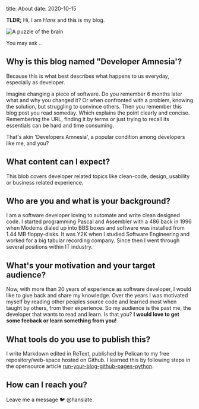 title: About
date: 2020-10-15

**TLDR;** Hi, I am *Hans* and this is my blog.

![A puzzle of the brain][brain_puzzle]

You may ask ..

## Why is this blog named "Developer Amnesia'?
Because this is what best describes what happens to us everyday, especially as developer.

Imagine changing a piece of software. Do you remember 6 months later what and why you changed it?
Or when confronted with a problem, knowing the solution, but struggling to convince others. Then you remember this blog post you read someday. Which explains the point clearly and concise. Remembering the URL, finding it by terms or just trying to recall its essentials can be hard and time consuming.

That's akin 'Developers Amnesia', a popular condition among developers like me, and you?

## What content can I expect?

This blob covers developer related topics like clean-code, design, usability or business related experience.

## Who are you and what is your background?

I am a software developer loving to automate and write clean designed code. I started programming Pascal and Assembler with a 486 back in 1996 when Modems dialed up into BBS boxes and software was installed from 1.44 MB floppy-disks. It was Y2K when I studied Software Engineering and worked for a big tabular recording company. Since then I went through several positions within IT industry.

## What's your motivation and your target audience?
Now, with more than 20 years of experience as software developer, I would like to give back and share my knowledge.
Over the years I was motivated myself by reading other peoples source code and learned most when taught by others, from their experience. So my audience is the past me, the developer that wants to read and learn.
Is that you? __I would love to get some feeback or learn something from you!__

## What tools do you use to publish this?

I write Markdown edited in ReText, published by Pelican to my free repository/web-space hosted on Github.
I learned this by following steps in the opensource article [run-your-blog-github-pages-python].

## How can I reach you?

Leave me a message 🐦 @hansiate.

[brain_puzzle]: {static}/images/brain-puzzle.jpg
[run-your-blog-github-pages-python]: https://opensource.com/article/19/5/run-your-blog-github-pages-python